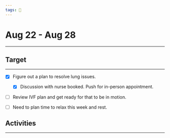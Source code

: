 ```yaml
---
tags: 📆
---
```


# Aug 22 - Aug 28
---


## Target
---

- [x] Figure out a plan to resolve lung issues.
	- [x] Discussion with nurse booked. Push for in-person appointment.
- [ ] Review IVF plan and get ready for that to be in motion.
- [ ] Need to plan time to relax this week and rest.


## Activities
---

